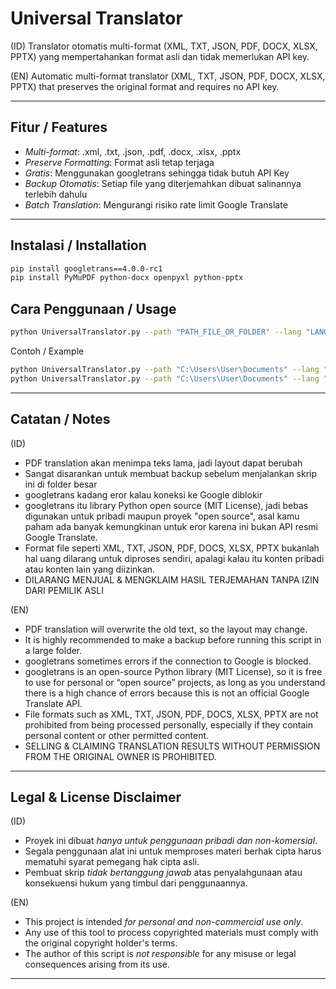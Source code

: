 # Universal Translator

(ID)
Translator otomatis multi-format (XML, TXT, JSON, PDF, DOCX, XLSX, PPTX) yang mempertahankan format asli dan tidak memerlukan API key.

(EN)
Automatic multi-format translator (XML, TXT, JSON, PDF, DOCX, XLSX, PPTX) that preserves the original format and requires no API key.

---

## Fitur / Features
- *Multi-format*: .xml, .txt, .json, .pdf, .docx, .xlsx, .pptx
- *Preserve Formatting*: Format asli tetap terjaga
- *Gratis*: Menggunakan googletrans sehingga tidak butuh API Key
- *Backup Otomatis*: Setiap file yang diterjemahkan dibuat salinannya terlebih dahulu
- *Batch Translation*: Mengurangi risiko rate limit Google Translate

---

## Instalasi / Installation
```bash
pip install googletrans==4.0.0-rc1
pip install PyMuPDF python-docx openpyxl python-pptx
```

## Cara Penggunaan / Usage
```bash
python UniversalTranslator.py --path "PATH_FILE_OR_FOLDER" --lang "LANG_CODE"
```
Contoh / Example
```bash
python UniversalTranslator.py --path "C:\Users\User\Documents" --lang "id"
python UniversalTranslator.py --path "C:\Users\User\Documents" --lang "en"
```

---

## Catatan / Notes

(ID)
- PDF translation akan menimpa teks lama, jadi layout dapat berubah
- Sangat disarankan untuk membuat backup sebelum menjalankan skrip ini di folder besar
- googletrans kadang eror kalau koneksi ke Google diblokir
- googletrans itu library Python open source (MIT License), jadi bebas digunakan untuk pribadi maupun proyek "open source", asal kamu paham ada banyak kemungkinan untuk eror karena ini bukan API resmi Google Translate.
- Format file seperti XML, TXT, JSON, PDF, DOCS, XLSX, PPTX bukanlah hal uang dilarang untuk diproses sendiri, apalagi kalau itu konten pribadi atau konten lain yang diizinkan.
- DILARANG MENJUAL & MENGKLAIM HASIL TERJEMAHAN TANPA IZIN DARI PEMILIK ASLI

(EN)
- PDF translation will overwrite the old text, so the layout may change.
- It is highly recommended to make a backup before running this script in a large folder.
- googletrans sometimes errors if the connection to Google is blocked.
- googletrans is an open-source Python library (MIT License), so it is free to use for personal or “open source” projects, as long as you understand there is a high chance of errors because this is not an official Google Translate API.
- File formats such as XML, TXT, JSON, PDF, DOCS, XLSX, PPTX are not prohibited from being processed personally, especially if they contain personal content or other permitted content.
- SELLING & CLAIMING TRANSLATION RESULTS WITHOUT PERMISSION FROM THE ORIGINAL OWNER IS PROHIBITED.

---

## Legal & License Disclaimer


(ID)
- Proyek ini dibuat *hanya untuk penggunaan pribadi dan non-komersial*.  
- Segala penggunaan alat ini untuk memproses materi berhak cipta harus mematuhi syarat pemegang hak cipta asli.  
- Pembuat skrip *tidak bertanggung jawab* atas penyalahgunaan atau konsekuensi hukum yang timbul dari penggunaannya.

(EN)
- This project is intended *for personal and non-commercial use only*.  
- Any use of this tool to process copyrighted materials must comply with the original copyright holder's terms.  
- The author of this script is *not responsible* for any misuse or legal consequences arising from its use.

---
